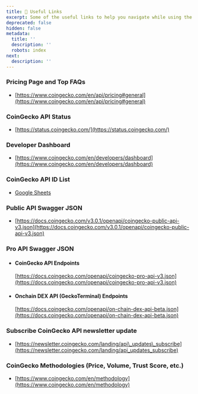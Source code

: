 ```yaml
---
title: 🔗 Useful Links
excerpt: Some of the useful links to help you navigate while using the CoinGecko API
deprecated: false
hidden: false
metadata:
  title: ''
  description: ''
  robots: index
next:
  description: ''
---
```

### Pricing Page and Top FAQs

* [https://www.coingecko.com/en/api/pricing#general](https://www.coingecko.com/en/api/pricing#general)

### CoinGecko API Status

* [https://status.coingecko.com/](https://status.coingecko.com/)

### Developer Dashboard

* [https://www.coingecko.com/en/developers/dashboard](https://www.coingecko.com/en/developers/dashboard)

### CoinGecko API ID List

* [Google Sheets](https://docs.google.com/spreadsheets/d/1wTTuxXt8n9q7C4NDXqQpI3wpKu1_5bGVmP9Xz0XGSyU/edit?usp=sharing)

### Public API Swagger JSON

* [https://docs.coingecko.com/v3.0.1/openapi/coingecko-public-api-v3.json](https://docs.coingecko.com/v3.0.1/openapi/coingecko-public-api-v3.json)

### Pro API Swagger JSON

* #### CoinGecko API Endpoints
  [https://docs.coingecko.com/openapi/coingecko-pro-api-v3.json](https://docs.coingecko.com/openapi/coingecko-pro-api-v3.json)
* #### Onchain DEX API (GeckoTerminal) Endpoints
  [https://docs.coingecko.com/openapi/on-chain-dex-api-beta.json](https://docs.coingecko.com/openapi/on-chain-dex-api-beta.json)

### Subscribe CoinGecko API newsletter update

* [https://newsletter.coingecko.com/landing/api\_updates\_subscribe](https://newsletter.coingecko.com/landing/api_updates_subscribe)

### CoinGecko Methodologies (Price, Volume, Trust Score, etc.)

* [https://www.coingecko.com/en/methodology](https://www.coingecko.com/en/methodology)